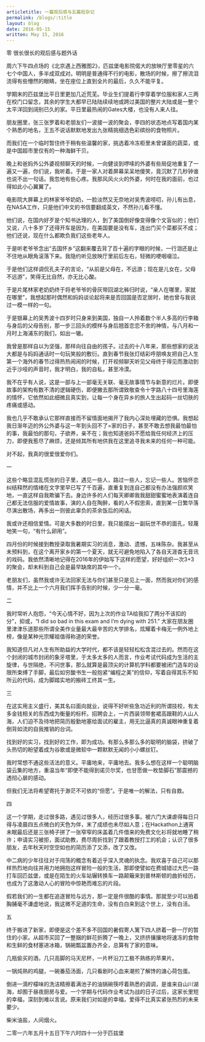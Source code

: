 ```yaml
---
articletitle: 一篇观后感与五篇短杂记
permalink: /blogs/:title
layout: blog
date: 2016-05-15
written: May 15, 2016
---
```


零 很长很长的观后感与题外话

周六下午四点场的《北京遇上西雅图2》，匹兹堡电影院偌大的放映厅里零星的六七个中国人，多半成双成对。明明是普通得不行的电影，散场的时候，擦了擦流泪流得有些懵然的眼睛，坐在座位上直到全片的最后，久久不能平复。

学期末的匹兹堡比平日里更加几近荒芜。毕业生们提着行李穿着学位服和家人三两在校门口留念，其余的学生大都早已陆陆续续地或跨过美国的整片大陆或是一整个太平洋回到阔别已久的家。平日里最热闹的Gates大楼，也没有人来人往。

朋友圈里，张三张罗着和老朋友们一波接一波的聚会，李四的状态地点写着国内某个熟悉的地名，王五不说话默默地发出九张精挑细选色彩缤纷的食物照片。

而我们在一个临时暂住终于稍有些温馨的家，挑选着冷冻柜里未曾谋面的蔬菜，或是中国超市里仅有的一种海鲜干贝。

晚上和爸妈外公外婆视频聊天的时候，一向健谈到啰嗦的外婆有些局促地重复了一遍又一遍，你们说，我听着。于是一家人对着屏幕呆呆地傻笑，竟沉默了几秒钟谁也说不出一句话。我忽地有些心疼。我那风风火火的外婆，何时在我的面前，也过得如此小心翼翼了。

电影院大屏幕上的林家爷爷奶奶，一脸淡然又无奈地对吴秀波唠叨，孙儿有出息，在NASA工作，只是他们中文的书信要翻成英文，不然孙儿看不懂。

他们说，在国内好歹是个知书达理的人，到了美国倒好像变得像个文盲似的；他们又说，八十多岁了还得开车是因为，在美国要是没有车，连出门买个菜都买不成；他们还说，现在什么都欺负我们这些老年人。

于是听老爷爷念出“去国怀乡”这翻来覆去背了百十遍的字眼的时候，一行泪还是止不住地从眼角滚落下来。我隐约听见放映厅里前后左右，轻微的哽咽啜泣。

于是他们这样调侃孔夫子的言论，“从前是父母在，不远游；现在是儿女在，父母不远游”，笑得无比自然，亦无比心酸。

于是片尾林家老奶奶终于将老爷爷的骨灰带回湖北秭归时说，“亲人在哪里，家就在哪里”，我想起那时偶然和妈妈谈论起将来是否回国是否定居时，她也曾与我说过一模一样的一句。

于是银幕上的吴秀波十四岁时只身来到美国，独自一人拎着数个半人多高的行李箱与身后的父母告别，那一步三回头的模样与身后翘首恋恋不舍的神情，与八月和一月时上海浦东的我们，如出一辙。

我曾是那样自以为坚强，那样向往自由的孩子。过去的十八年来，那些想家的说法大都是与妈妈通话时一句玩笑般的敷衍。直到春节我张灯结彩呼朋唤友把自己人生第一个海外的春节过得热热闹闹的时候，打开视频聊天听见父母终于得见而激动到近乎沙哑的声音时，我才明白，我的自私，甚至冷漠。

我不在乎有人说，这是一部与上一部毫无关联、毫无故事情节与新意的烂片。即便故事的架构有数不清的逻辑硬伤，即便撇去那所谓致敬查令十字路八十四号里海莲的情怀，它依然如此细微且真实到，让每一个身在异乡的旅人生出起码一丝切肤的疼痛或感动。

我也几乎不敢承认它那样直接而不留情面地揭开了我内心深处埋藏的恐惧。我想起我日渐年迈的外公外婆与这一年到头回不了=家的日子，甚至不敢去想我最怕最怕的事，我最怕的那句，子欲养，亲不在；我也知道爸妈不愿给我任何经济上的压力，即便我惹尽了麻烦，还是倾其所有地供我在这里追寻我未来的任何一种可能。

对不起，我真的很爱很爱你们。

一

这些个略显混乱慌张的日子里，遇见一些人，路过一些人，忘记一些人。苦恼怀恋纠结释然的情绪在文字里早已写了千百遍，直重复到连自己都没有办法强颜欢笑地，一直这样自我欺骗下去。身边许多的人们每天卿卿我我甜甜蜜蜜地表演着连自己都无法信服的爱情故事，演的人自在陶醉，看的人不假思索，直到某一日繁华落尽演出散场，再多出一则彼此辜负的茶余饭后的闲话。

我或许还相信爱情。可是大多数的时日里，我只能摆出一副玩世不恭的面孔，轻蔑地笑一句，“有什么卵用”。

四月份的时候接到教授录取我暑期实习的消息，激动、遗憾，五味陈杂。我甚至从未预料到，在这个离开家乡的第一个夏天，就无可避免地陷入了各自天涯杳无音讯的戏码。我依然清晰地记得在2016年的伊始写下这样的愿望，好好组织一次3+3的聚会，却未料到自己会是最早缺席的其中一个。

老朋友们，虽然我或许无法回家无法与你们甚至只是见上一面，然而我对你们的感情，并不比上一个六月我们挥手告别的时候，少一分一毫。

二

我时常听人抱怨，“今天心情不好，因为上次的作业TA给我扣了两分不该扣的分”，抑或，“I did so bad in this exam and I’m dying with 251.” 大家在朋友圈里津津乐道那些所谓全美作业量最大最辛苦的大学排名，炫耀着卡梅无一例外地上榜，像是某种光宗耀祖值得称道的荣誉。

我知道但凡对人生有所助益的大学时代，都不该是轻轻松松含混过去的。然而在这个封闭的城市封闭的象牙塔里，于太多太多的人而言，作业考试代码成为生活的主旋律，与世隔绝，不问世事，那么就算是最顶尖的计算机学科都要被闭门造车的设限所束缚了手脚，最后如穷酸书生一般抱紧“编程之美”的信仰，写着自得其乐不知所云的代码，成为脚踏实地的搬砖工终其一生。

三

在这实用主义盛行，美其名曰面向就业，说得不好听些急功近利的所谓技校，有太多金钱相关的东西成为衡量的标杆。招聘会上，一片西装领带套裙高跟鞋的人山人海，人们迫不及待地把简历殷勤地塞给面试的雇主，用无比逼真的真诚眼神重复着倒背如流的自我推销的台词。

找到好的实习，找到好的工作，即为成功。有那么多那么多的聪明的脑袋，挤破了头热切的盼望着成为谷歌或是微软中一颗默默无闻的小小螺丝钉。

我时常想不通这些活法的意义。平庸地来，平庸地去。我多么想在这样一个聪明脑袋云集的地方，重温当年“即使不能得到诺贝尔奖，也甘愿做一枚垫脚石”那震撼的透彻心扉的感动。

但我们无法将希望寄托于渺茫不可依的“但愿”。于是唯一的解法，只有自救。

四

这一个学期，走过很多路，遇见过很多人，经历过很多事。被六门大课虐得每日只得与凌晨四五点微白的天色为伴，末了成绩也未尽如人意；在Hackathon上通宵未眠最后还是三张椅子拼了一张窄窄的床盖着几件借来的免费文化衫将就地睡了稍许；申请实习被拒，面试助教，费尽周折找到了跟着教授打工的机会；认识了很多朋友，去年秋天时空空如也的简历添了又添，改了又改。

中二病的少年往往对于闯荡的概念有着近乎深入灵魂的执念。我欢喜于自己可以那样热烈地向往并用力地拥抱这样冒险一般的生活，那即使譬如在费城错过大巴一路打车回匹兹堡，或是在陌生的火车站辗转换车一路颠簸来到普林斯顿的曲折经历，也成为了这激动人心的冒险中惊艳而难忘的片段。

假若我们的一生都在追逐冒险与远方，那一定是件很酷的事情。那就至少可以拍着胸脯毫不谦虚地说，我这微不足道的生命，没有白白来到这个世上，没有白活。

五

终于搬进了新家，即便是这个差不多不回国的暑假寄人篱下四人挤着一卧一厅的暂住的小家。从超市买回了一整捆的鲜花折腾了一晚上，又挤挤攘攘地将速冻的食物和生鲜的食材塞进冰箱，锅碗瓢盆置办齐全，总算有了家的意味。

几瓶偷买的酒，几只高脚的马天尼杯，一片杯沿刀工极不熟练的苹果片。

一锅炖熟的鸡腿，一碗番茄汤面，几只看剧时心血来潮煎了解馋的溏心荷包蛋。 

倒进一滴柠檬味的洗洁精擦着满池子的油锅碗筷哼着熟悉的调调，是谁来自山川湖海，却囿于昼夜厨房与爱。一个学期与代码作业考试为战的日子过后，这家长里短的幸福，深刻到难以言说。原来我们对如是的幸福，爱得不比真实紧张热烈的未来要少。

柴米油盐，人间烟火。


二零一六年五月十五日下午六时四十一分于匹兹堡
